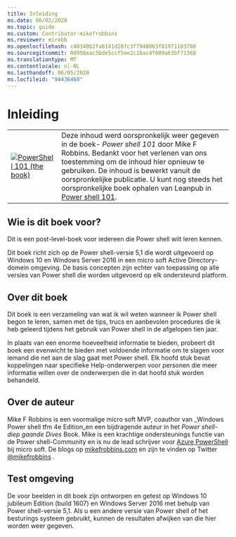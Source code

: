 ```yaml
---
title: Inleiding
ms.date: 06/02/2020
ms.topic: guide
ms.custom: Contributor-mikefrobbins
ms.reviewer: mirobb
ms.openlocfilehash: c48340b2fa6141d207c3f7948063f81971183780
ms.sourcegitcommit: 0d958eac5bde5ccf5ee2c1bac4f009a63bf71368
ms.translationtype: MT
ms.contentlocale: nl-NL
ms.lasthandoff: 06/05/2020
ms.locfileid: "84436468"
---
```

# <a name="introduction"></a>Inleiding

<table>
  <tr><td>
  <a href="https://leanpub.com/powershell101">
  <img src="media/powershell101-150x194.png" alt="PowerShell 101 (the book)" />
  </a>
  </td>
  <td colspan=2>
Deze inhoud werd oorspronkelijk weer gegeven in de boek- <em>Power shell 101</em> door Mike F Robbins. Bedankt voor het verlenen van ons toestemming om de inhoud hier opnieuw te gebruiken. De inhoud is bewerkt vanuit de oorspronkelijke publicatie. U kunt nog steeds het oorspronkelijke boek ophalen van Leanpub in <a href="https://leanpub.com/powershell101">Power shell 101</a>.
  </td></tr>
</table>

## <a name="who-is-this-book-for"></a>Wie is dit boek voor?

Dit is een post-level-boek voor iedereen die Power shell wilt leren kennen.

Dit boek richt zich op de Power shell-versie 5,1 die wordt uitgevoerd op Windows 10 en Windows Server 2016 in een micro soft Active Directory-domein omgeving. De basis concepten zijn echter van toepassing op alle versies van Power shell die worden uitgevoerd op elk ondersteund platform.

## <a name="about-this-book"></a>Over dit boek

Dit boek is een verzameling van wat ik wil weten wanneer ik Power shell begon te leren, samen met de tips, trucs en aanbevolen procedures die ik heb geleerd tijdens het gebruik van Power shell in de afgelopen tien jaar.

In plaats van een enorme hoeveelheid informatie te bieden, probeert dit boek een evenwicht te bieden met voldoende informatie om te slagen voor iemand die net aan de slag gaat met Power shell. Elk hoofd stuk bevat koppelingen naar specifieke Help-onderwerpen voor personen die meer informatie willen over de onderwerpen die in dat hoofd stuk worden behandeld.

## <a name="about-the-author"></a>Over de auteur

Mike F Robbins is een voormalige micro soft MVP, coauthor van _Windows Power shell tfm 4e Edition_en een bijdragende auteur in het _Power shell-diep gaande Dives_ Book. Mike is een krachtige ondersteunings functie van de Power shell-Community en is nu de lead schrijver voor [Azure PowerShell][] bij micro soft. De blogs op [mikefrobbins.com][] en zijn te vinden op Twitter [@mikefrobbins][] .

## <a name="lab-environment"></a>Test omgeving

De voor beelden in dit boek zijn ontworpen en getest op Windows 10 jubileum Edition (build 1607) en Windows Server 2016 met behulp van Power shell-versie 5,1. Als u een andere versie van Power shell of het besturings systeem gebruikt, kunnen de resultaten afwijken van die hier worden weer gegeven.

<!-- link references -->
[@mikefrobbins]: https://twitter.com/mikefrobbins
[mikefrobbins.com]: http://mikefrobbins.com/
[PowerShell 101]: https://leanpub.com/powershell101
[Azure PowerShell]: /powershell/azure
